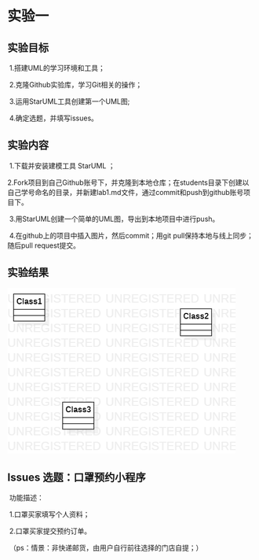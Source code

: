 # 实验一

## 实验目标

​	1.搭建UML的学习环境和工具；

​	2.克隆Github实验库，学习Git相关的操作；

​	3.运用StarUML工具创建第一个UML图;

​	4.确定选题，并填写issues。

## 实验内容

​	1.下载并安装建模工具 StarUML ；

​	2.Fork项目到自己Github账号下，并克隆到本地仓库；在students目录下创建以自己学号命名的目录，并新建lab1.md文件，通过commit和push到github账号项目下。

​	3.用StarUML创建一个简单的UML图，导出到本地项目中进行push。

​	4.在github上的项目中插入图片，然后commit；用git pull保持本地与线上同步；随后pull request提交。

## 实验结果

![第一个UML图](./model1.png)



## Issues 选题：口罩预约小程序

​	功能描述： 

​	1.口罩买家填写个人资料； 

​	2.口罩买家提交预约订单。 ​

​	（ps：情景：非快递邮货，由用户自行前往选择的门店自提；） 